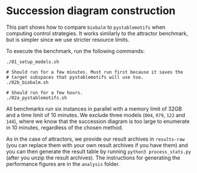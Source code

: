 # Succession diagram construction

This part shows how to compare `biobalm` to `pystablemotifs` when computing control strategies. It works similarly to the attractor benchmark, but is simpler since we use stricter resource limits.

To execute the benchmark, run the following commands:

```
./01_setup_models.sh

# Should run for a few minutes. Must run first because it saves the
# target subspaces that pystablemotifs will use too.
./02b_biobalm.sh

# Should run for a few hours.
./02a_pystablemotifs.sh
```

All benchmarks run six instances in parallel with a memory limit of 32GB and a time limit of 10 minutes. We exclude three models (`004`, `079`, `122` and `144`), where we know that the succession diagram is too large to enumerate in 10 minutes, regardless of the chosen method.

As in the case of attractors, we provide our result archives in `results-raw` (you can replace them with your own result archives if you have them) and you can then generate the result table by running `python3 process_stats.py` (after you unzip the result archives). The instructions for generating the performance figures are in the `analysis` folder.